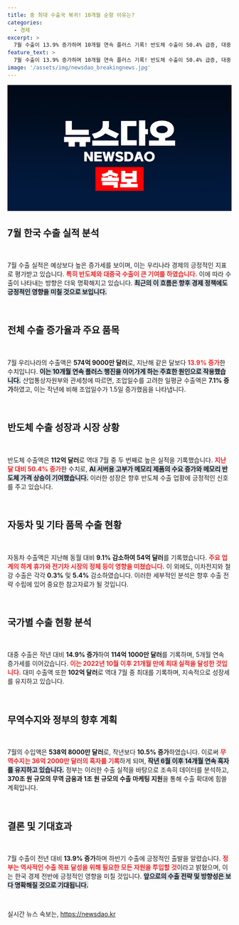 ```yaml
---
title: 중 최대 수출국 복귀! 10개월 순항 이유는?
categories:
  - 경제
excerpt: >
  7월 수출이 13.9% 증가하며 10개월 연속 플러스 기록! 반도체 수출이 50.4% 급증, 대중 수출 최고치 경신. 하반기 수출의 긍정적인 시작을 알리며 정부도 지원 총력!
feature_text: >
  7월 수출이 13.9% 증가하며 10개월 연속 플러스 기록! 반도체 수출이 50.4% 급증, 대중 수출 최고치 경신. 하반기 수출의 긍정적인 시작을 알리며 정부도 지원 총력!
image: '/assets/img/newsdao_breakingnews.jpg'
---
```


<p><img src="/assets/img/newsdao_breakingnews.jpg" alt="flaretime 속보" /></p>

<h2 data-ke-size="size26">7월 한국 수출 실적 분석</h2>

<p data-ke-size="size16">&nbsp;</p>

<p>7월 수출 실적은 예상보다 높은 증가세를 보이며, 이는 우리나라 경제의 긍정적인 지표로 평가받고 있습니다. <b><span style="color: #ee2323;">특히 반도체와 대중국 수출이 큰 기여를 하였습니다.</span></b> 이에 따라 수출이 나타내는 방향은 더욱 명확해지고 있습니다. <b><span style="background-color: #21538527;">최근의 이 흐름은 향후 경제 정책에도 긍정적인 영향을 미칠 것으로 보입니다.</span></b></p>

<p data-ke-size="size16">&nbsp;</p>

<h2 data-ke-size="size26">전체 수출 증가율과 주요 품목</h2>

<p data-ke-size="size16">&nbsp;</p>

<p>7월 우리나라의 수출액은 <b>574억 9000만 달러</b>로, 지난해 같은 달보다 <b><span style="color: #ee2323;">13.9% 증가</span></b>한 수치입니다. <b><span style="background-color: #21538527;">이는 10개월 연속 플러스 행진을 이어가게 하는 주효한 원인으로 작용했습니다.</span></b> 산업통상자원부와 관세청에 따르면, 조업일수를 고려한 일평균 수출액은 <b>7.1% 증가</b>하였고, 이는 작년에 비해 조업일수가 1.5일 증가했음을 나타냅니다.</p>

<p data-ke-size="size16">&nbsp;</p>

<h2 data-ke-size="size26">반도체 수출 성장과 시장 상황</h2>

<p data-ke-size="size16">&nbsp;</p>

<p>반도체 수출액은 <b>112억 달러</b>로 역대 7월 중 두 번째로 높은 실적을 기록했습니다. <b><span style="color: #ee2323;">지난달 대비 50.4% 증가</span></b>한 수치로, <b><span style="background-color: #21538527;">AI 서버용 고부가 메모리 제품의 수요 증가와 메모리 반도체 가격 상승이 기여했습니다.</span></b> 이러한 성장은 향후 반도체 수출 업황에 긍정적인 신호를 주고 있습니다.</p>

<p data-ke-size="size16">&nbsp;</p>

<h2 data-ke-size="size26">자동차 및 기타 품목 수출 현황</h2>

<p data-ke-size="size16">&nbsp;</p>

<p>자동차 수출액은 지난해 동월 대비 <b>9.1% 감소하여 54억 달러</b>를 기록했습니다. <b><span style="color: #ee2323;">주요 업계의 하계 휴가와 전기차 시장의 정체 등이 영향을 미쳤습니다.</span></b> 이 외에도, 이차전지와 철강 수출은 각각 <b>0.3%</b> 및 <b>5.4%</b> 감소하였습니다. 이러한 세부적인 분석은 향후 수출 전략 수립에 있어 중요한 참고자료가 될 것입니다.</p>

<p data-ke-size="size16">&nbsp;</p>

<h2 data-ke-size="size26">국가별 수출 현황 분석</h2>

<p data-ke-size="size16">&nbsp;</p>

<p>대중 수출은 작년 대비 <b>14.9% 증가</b>하여 <b>114억 1000만 달러</b>를 기록하며, 5개월 연속 증가세를 이어갔습니다. <b><span style="color: #ee2323;">이는 2022년 10월 이후 21개월 만에 최대 실적을 달성한 것입니다.</span></b> 대미 수출액 또한 <b>102억 달러</b>로 역대 7월 중 최대를 기록하며, 지속적으로 성장세를 유지하고 있습니다. </p>

<p data-ke-size="size16">&nbsp;</p>

<h2 data-ke-size="size26">무역수지와 정부의 향후 계획</h2>

<p data-ke-size="size16">&nbsp;</p>

<p>7월의 수입액은 <b>538억 8000만 달러</b>로, 작년보다 <b>10.5% 증가</b>하였습니다. 이로써 <b><span style="color: #ee2323;">무역수지는 36억 2000만 달러의 흑자를 기록</span></b>하게 되며, <b><span style="background-color: #21538527;">작년 6월 이후 14개월 연속 흑자를 유지하고 있습니다.</span></b> 정부는 이러한 수출 실적을 바탕으로  조속히 데이터를 분석하고, <b>370조 원 규모의 무역 금융과 1조 원 규모의 수출 마케팅 지원</b>을 통해 수출 확대에 힘쓸 계획입니다.</p>

<p data-ke-size="size16">&nbsp;</p>

<h2 data-ke-size="size26">결론 및 기대효과</h2>

<p data-ke-size="size16">&nbsp;</p>

<p>7월 수출이 전년 대비 <b>13.9% 증가</b>하며 하반기 수출에 긍정적인 출발을 알렸습니다. <b><span style="color: #ee2323;">정부는 역사적인 수출 목표 달성을 위해 필요한 모든 자원을 투입할 것</span></b>이라고 밝혔으며, 이는 한국 경제 전반에 긍정적인 영향을 미칠 것입니다. <b><span style="background-color: #21538527;">앞으로의 수출 전략 및 방향성은 보다 명확해질 것으로 기대됩니다.</span></b> </p>

<p data-ke-size="size16">&nbsp;</p>
실시간 뉴스 속보는, <a href="https://newsdao.kr" rel="dofollow">https://newsdao.kr</a>


